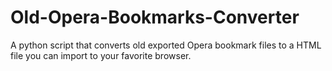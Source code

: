 # Old-Opera-Bookmarks-Converter
A python script that converts old exported Opera bookmark files to a HTML file you can import to your favorite browser.
